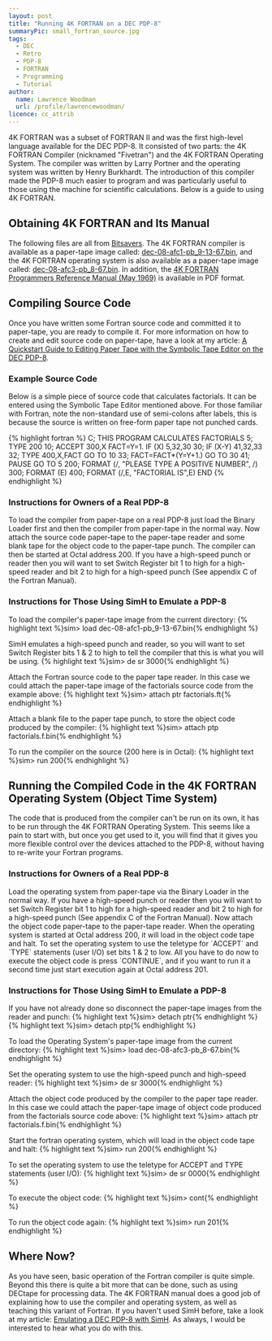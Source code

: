 ```yaml
---
layout: post
title: "Running 4K FORTRAN on a DEC PDP-8"
summaryPic: small_fortran_source.jpg
tags:
  - DEC
  - Retro
  - PDP-8
  - FORTRAN
  - Programming
  - Tutorial
author:
  name: Lawrence Woodman
  url: /profile/lawrencewoodman/
licence: cc_attrib
---
```


4K FORTRAN was a subset of FORTRAN II and was the first high-level language available for the DEC PDP-8.  It consisted of two parts: the 4K FORTRAN Compiler (nicknamed "Fivetran") and the 4K FORTRAN Operating System.  The compiler was written by Larry Portner and the operating system was written by Henry Burkhardt.  The introduction of this compiler made the PDP-8 much easier to program and was particularly useful to those using the machine for scientific calculations.  Below is a guide to using 4K FORTRAN.

<h2>Obtaining 4K FORTRAN and Its Manual</h2>
The following files are all from <a href="http://bitsavers.org">Bitsavers</a>.  The 4K FORTRAN compiler is available as a paper-tape image called: <a href="http://bitsavers.org/bits/DEC/pdp8/papertapeImages/set2/tray3/dec-08-afc1-pb_9-13-67.bin">dec-08-afc1-pb_9-13-67.bin</a>, and the 4K FORTRAN operating system is also available as a paper-tape image called: <a href="http://bitsavers.org/bits/DEC/pdp8/papertapeImages/set2/tray3/dec-08-afc3-pb_8-67.bin">dec-08-afc3-pb_8-67.bin</a>.  In addition, the <a href="http://www.bitsavers.org/pdf/dec/pdp8/software/DEC-08-AFCO-D_4K_FORTRAN.pdf">4K FORTRAN Programmers Reference Manual (May 1969)</a> is available in PDF format.


<h2>Compiling Source Code</h2>
Once you have written some Fortran source code and committed it to paper-tape, you are ready to compile it.  For more information on how to create and edit source code on paper-tape, have a look at my article: <a href="/2009/06/16/a-quickstart-guide-to-editing-paper-tape-with-the-symbolic-tape-editor-on-the-dec-pdp-8/">A Quickstart Guide to Editing Paper Tape with the Symbolic Tape Editor on the DEC PDP-8</a>.

<h3>Example Source Code</h3>
Below is a simple piece of source code that calculates factorials.  It can be entered using the Symbolic Tape Editor mentioned above.  For those familiar with Fortran, note the non-standard use of semi-colons after labels, this is because the source is written on free-form paper tape not punched cards.

{% highlight fortran %}
C;      THIS PROGRAM CALCULATES FACTORIALS
5;      TYPE 200
10;     ACCEPT 300,X
        FACT=Y=1.
        IF (X) 5,32,30
30;     IF (X-Y) 41,32,33
32;     TYPE 400,X,FACT
        GO TO 10
33;     FACT=FACT*(Y=Y+1.)
        GO TO 30
41;     PAUSE
        GO TO 5
200;    FORMAT (/, "PLEASE TYPE A POSITIVE NUMBER", /)
300;    FORMAT (E)
400;    FORMAT (/,E, "FACTORIAL IS",E)
        END
{% endhighlight %}

<h3>Instructions for Owners of a Real PDP-8</h3>
To load the compiler from paper-tape on a real PDP-8 just load the Binary Loader first and then the compiler from paper-tape in the normal way.  Now attach the source code paper-tape to the paper-tape reader and some blank tape for the object code to the paper-tape punch.  The compiler can then be started at Octal address 200.  If you have a high-speed punch or reader then you will want to set Switch Register bit 1 to high for a high-speed reader and bit 2 to high for a high-speed punch (See appendix C of the Fortran Manual).

<h3>Instructions for Those Using SimH to Emulate a PDP-8</h3>

To load the compiler's paper-tape image from the current directory:
{% highlight text %}sim> load dec-08-afc1-pb_9-13-67.bin{% endhighlight %}

SimH emulates a high-speed punch and reader, so you will want to set Switch Register bits 1 &amp; 2 to high to tell the compiler that this is what you will be using.
{% highlight text %}sim> de sr 3000{% endhighlight %}

Attach the Fortran source code to the paper tape reader.  In this case we could attach the paper-tape image of the factorials source code from the example above:
{% highlight text %}sim> attach ptr factorials.ft{% endhighlight %}

Attach a blank file to the paper tape punch, to store the object code produced by the compiler:
{% highlight text %}sim> attach ptp factorials.f.bin{% endhighlight %}

To run the compiler on the source (200 here is in Octal):
{% highlight text %}sim> run 200{% endhighlight %}

<h2>Running the Compiled Code in the 4K FORTRAN Operating System (Object Time System)</h2>
The code that is produced from the compiler can't be run on its own, it has to be run through the 4K FORTRAN Operating System.  This seems like a pain to start with, but once you get used to it, you will find that it gives you more flexible control over the devices attached to the PDP-8, without having to re-write your Fortran programs.

<h3>Instructions for Owners of a Real PDP-8</h3>
Load the operating system from paper-tape via the Binary Loader in the normal way.  If you have a high-speed punch or reader then you will want to set Switch Register bit 1 to high for a high-speed reader and bit 2 to high for a high-speed punch (See appendix C of the Fortran Manual).  Now attach the object code paper-tape to the paper-tape reader.  When the operating system is started at Octal address 200, it will load in the object code tape and halt.  To set the operating system to use the teletype for `ACCEPT` and `TYPE` statements (user I/O) set bits 1 & 2 to low.  All you have to do now to execute the object code is press `CONTINUE`, and if you want to run it a second time just start execution again at Octal address 201.


<h3>Instructions for Those Using SimH to Emulate a PDP-8</h3>

If you have not already done so disconnect the paper-tape images from the reader and punch:
{% highlight text %}sim> detach ptr{% endhighlight %}
{% highlight text %}sim> detach ptp{% endhighlight %}


To load the Operating System's paper-tape image from the current directory:
{% highlight text %}sim> load dec-08-afc3-pb_8-67.bin{% endhighlight %}


Set the operating system to use the high-speed punch and high-speed reader:
{% highlight text %}sim> de sr 3000{% endhighlight %}


Attach the object code produced by the compiler to the paper tape reader.  In this case we could attach the paper-tape image of object code produced from the factorials source code above:
{% highlight text %}sim> attach ptr factorials.f.bin{% endhighlight %}


Start the fortran operating system, which will load in the object code tape and halt:
{% highlight text %}sim> run 200{% endhighlight %}


To set the operating system to use the teletype for ACCEPT and TYPE statements (user I/O):
{% highlight text %}sim> de sr 0000{% endhighlight %}


To execute the object code:
{% highlight text %}sim> cont{% endhighlight %}

To run the object code again:
{% highlight text %}sim> run 201{% endhighlight %}


<h2>Where Now?</h2>
As you have seen, basic operation of the Fortran compiler is quite simple.  Beyond this there is quite a bit more that can be done, such as using DECtape for processing data.  The 4K FORTRAN manual does a good job of explaining how to use the compiler and operating system, as well as teaching this variant of Fortran.  If you haven't used SimH before, take a look at my article: <a href="/2009/05/26/emulating-a-dec-pdp8-with-simh/">Emulating a DEC PDP-8 with SimH</a>.  As always, I would be interested to hear what you do with this.
